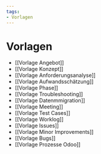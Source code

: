 ```yaml
---
tags:
- Vorlagen
---
```


# Vorlagen

* [[Vorlage Angebot]]
* [[Vorlage Konzept]]
* [[Vorlage Anforderungsanalyse]]
* [[Vorlage Aufwandsschätzung]]
* [[Vorlage Phase]]
* [[Vorlage Troubleshooting]]
* [[Vorlage Datenmmigration]]
* [[Vorlage Meeting]]
* [[Vorlage Test Cases]]
* [[Vorlage Worklog]]
* [[Vorlage Issues]]
* [[Vorlage Minor Improvements]]
* [[Vorlage Bugs]]
* [[Vorlage Prozesse Odoo]]